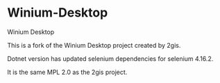 # Winium-Desktop
Winium Desktop

This is a fork of the Winium Desktop project created by 2gis.

Dotnet version has updated selenium dependencies for selenium 4.16.2.  

It is the same MPL 2.0 as the 2gis project.
